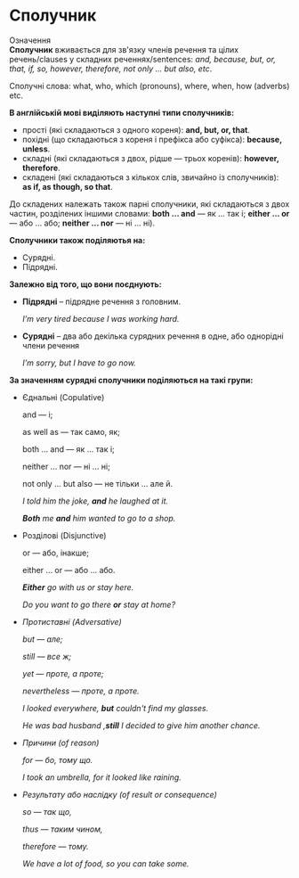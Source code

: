 # Сполучник

<div class="eoz-wrap">
<span class="eoz">Означення</span>
<div class="eoz-text">
<b>Сполучник</b> вживається для зв'язку членів речення та цілих речень/clauses у складних реченнях/sentences: <i>and, because, but, or, that, if, so, however, therefore, not only ... but also, etc</i>.
</div>
</div>

<p><span class="p1">Сполучні слова</span>: what, who, which (pronouns), where, when, how (adverbs) etc.</p>

<p><b>В англійській мові виділяють наступні типи сполучників:</b></p>

<ul>
<li><span class="p1">прості</span> (які складаються з одного кореня): <b>and, but, or, that</b>.</li>
<li><span class="p1">похідні</span> (що складаються з кореня і префікса або суфікса): <b>because, unless</b>.</li>
<li><span class="p1">складні</span> (які складаються з двох, рідше — трьох коренів): <b>however, therefore</b>.</li>
<li><span class="p1">складені</span> (які складаються з кількох слів, звичайно із сполучників): <b>as if, as though, so that</b>.</li>
</ul>

<p>До складених належать також парні сполучники, які складаються з двох частин, розділених іншими словами: <b>both ... and</b> — як ... так і; <b>either ... or</b> — або ... або; <b>neither ... nor</b> — ні ... ні).</p>

<p><b>Сполучники також поділяютья на:</b></p>

<ul>
<li>Cурядні.</li>
<li>Підрядні.</li>
</ul>

<p><b>Залежно від того, що вони поєднують:</b></p>

<ul>
<li><b>Підрядні</b> – підрядне речення з головним.</li>
<p><i>I’m very tired because I was working hard.</i></p>
<li><b>Сурядні</b> – два або декілька сурядних речення в одне, або однорідні члени речення</li>
<p><i>I’m sorry, but I have to go now.</i></p>
</ul>

<p><b>За значенням сурядні сполучники поділяються на такі групи:</b></p>

<ul>
<li><span class="p1">Єднальні (Copulative)</span></li>
<p>and — і;</p>
<p>as well as — так само, як;</p>
<p>both ... and — як ... так і;</p> 
<p>neither ... nor — ні ... ні;</p> 
<p>not only ... but also — не тільки ... але й.</p>
<p><i>I told him the joke, <b>and</b> he laughed at it.</i></p>
<p><i><b>Both</b> me <b>and</b> him wanted to go to a shop.</i></p>
<li><span class="p1">Розділові (Disjunctive)</span></li>
<p>or — або, інакше;</p> 
<p>either ... or — або ... або.</p>
<p><i><b>Either</b> go with us or stay here.</i></p>
<p><i>Do you want to go there <b>or</b> stay at home?</p>
<li><span class="p1">Протиставні (Adversative)</span></li>
<p>but — але;</p>
<p>still — все ж;</p> 
<p>yet — проте, а проте;</p> 
<p>nevertheless — проте, a проте.</p>
<p><i>I looked everywhere, <b>but</b> couldn't find my glasses.</i></p>
<p><i>He was bad husband ,<b>still</b> I decided to give him another chance.</i></p>
<li><span class="p1">Причини (of reason)</span></li>
<p>for — бо, тому що.</p>
<p><i>I took an umbrella, for it looked like raining.</i></p>
<li><span class="p1">Результату або наслідку (of result or consequence)</span></li>
<p>so — так що,</p>  
<p>thus — таким чином,</p> 
<p>therefore — тому.</p>
<p><i>We have a lot of food, so you can take some.</i></p>
</ul>


